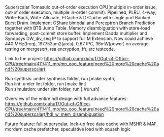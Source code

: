 Superscalar Tomasulo out-of-order execution CPU(multiple in-order issue, out-of order execution, multiple in-order commit). Pipelined, PLRU, 4-way, Write-Back, Write-Allocate, I-Cache & D-Cache with single port Banked Burst Dram. Implement GShare bimodal and Perceptron Branch Prediction together with BTB Jump Table. Memory disambiguation with store-load forwarding, post-commit store buffer. Implement Dadda multiplier and Synopsys DW_div_seq IP to support full M Extension. Now could achieve 440 MHz(freq), 197753μm2(area), 0.67 IPC, 36mW(power) on average testing on mergesort, rsa encryption, fft, etc testcode. 

Link to the project: https://github.com/xiuhu17/Out-of-Office-CPU/tree/main/411/411_mp/mp_ooo_feature(need%20more%20cache%20and%20superscalar)

Run synthsis: under synthesis folder, run [make synth] \
Run lint: under lint folder, run [make lint] \
Run simulation: under sim folder, run [./run.sh]

Overview of the entire hdl design with full advance features: https://github.com/xiuhu17/Out-of-Office-CPU/tree/main/411/411_mp/mp_ooo_feature(need%20more%20cache%20and%20superscalar)/hdl_w_mem_disambiguation

Future feature: full superscalar, lock-up free data cache with MSHR \& MAF, mordern cache prefetcher, speculative load with squash logic
